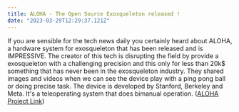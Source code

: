 ```yaml
---
title: ALOHA - The Open Source Exosqueleton released !
date: "2023-03-29T12:29:37.121Z"
---
```


If you are sensible for the tech news daily you certainly heard about ALOHA, a hardware system for exosqueleton that has been released and is IMPRESSIVE.
The creator of this tech is disrupting the field by provide a exosqueleton with a challenging precision and
this only for less than 20k$ something that has never been in the exosqueleton industry.
They shared images and videos when we can see the device play with a ping pong ball or doing precise task.
The device is developed by Stanford, Berkeley and Meta. It's a teleoperating system that does bimanual operation.
([ALOHA Project Link](https://www.trossenrobotics.com/aloha.aspx))
